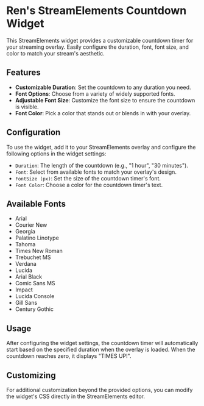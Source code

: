 # Ren's StreamElements Countdown Widget

This StreamElements widget provides a customizable countdown timer for your streaming overlay. Easily configure the duration, font, font size, and color to match your stream's aesthetic.

## Features

- **Customizable Duration**: Set the countdown to any duration you need.
- **Font Options**: Choose from a variety of widely supported fonts.
- **Adjustable Font Size**: Customize the font size to ensure the countdown is visible.
- **Font Color**: Pick a color that stands out or blends in with your overlay.

## Configuration

To use the widget, add it to your StreamElements overlay and configure the following options in the widget settings:

- `Duration`: The length of the countdown (e.g., "1 hour", "30 minutes").
- `Font`: Select from available fonts to match your overlay's design.
- `FontSize (px)`: Set the size of the countdown timer's font.
- `Font Color`: Choose a color for the countdown timer's text.

## Available Fonts

- Arial
- Courier New
- Georgia
- Palatino Linotype
- Tahoma
- Times New Roman
- Trebuchet MS
- Verdana
- Lucida
- Arial Black
- Comic Sans MS
- Impact
- Lucida Console
- Gill Sans
- Century Gothic

## Usage

After configuring the widget settings, the countdown timer will automatically start based on the specified duration when the overlay is loaded. When the countdown reaches zero, it displays "TIMES UP!".

## Customizing

For additional customization beyond the provided options, you can modify the widget's CSS directly in the StreamElements editor.
